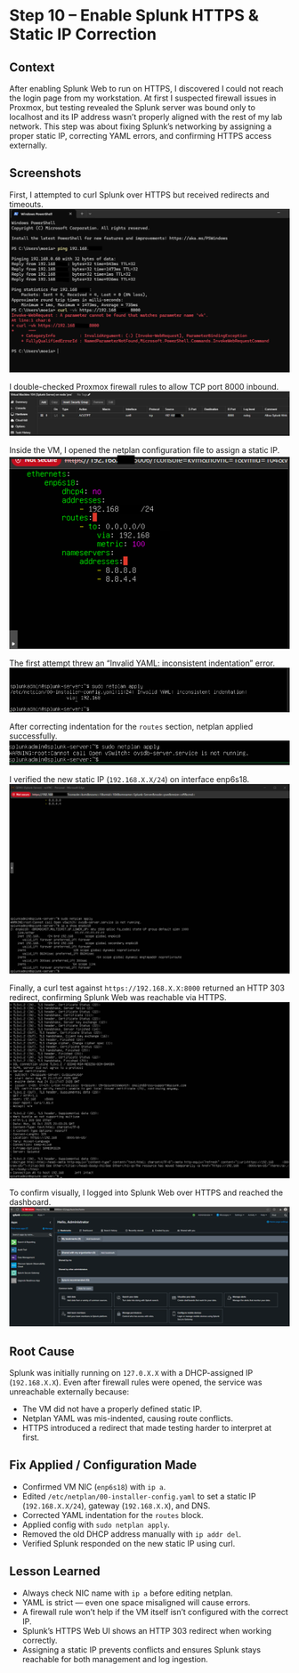# Step 10 – Enable Splunk HTTPS & Static IP Correction
## Context  

After enabling Splunk Web to run on HTTPS, I discovered I could not reach the login page from my workstation. At first I suspected firewall issues in Proxmox, but testing revealed the Splunk server was bound only to localhost and its IP address wasn’t properly aligned with the rest of my lab network. This step was about fixing Splunk’s networking by assigning a proper static IP, correcting YAML errors, and confirming HTTPS access externally.  

## Screenshots  

First, I attempted to curl Splunk over HTTPS but received redirects and timeouts.  
![Curl HTTPS Fail](Step-10/01-curl-https-fail.png)  

I double-checked Proxmox firewall rules to allow TCP port 8000 inbound.  
![Firewall Rules](Step-10/02-firewall-rules.png)  

Inside the VM, I opened the netplan configuration file to assign a static IP.  
![Editing Netplan](Step-10/03-netplan-yaml.png)  

The first attempt threw an “Invalid YAML: inconsistent indentation” error.  
![Netplan Error](Step-10/04-netplan-error.png)  

After correcting indentation for the `routes` section, netplan applied successfully.  
![Netplan Fixed](Step-10/05-netplan-apply.png)  

I verified the new static IP (`192.168.X.X/24`) on interface enp6s18.  
![IP Address Check](Step-10/06-ip-show.png)  

Finally, a curl test against `https://192.168.X.X:8000` returned an HTTP 303 redirect, confirming Splunk Web was reachable via HTTPS.  
![Curl Success](Step-10/07-curl-success.png)  

To confirm visually, I logged into Splunk Web over HTTPS and reached the dashboard.  
![Splunk HTTPS Login](Step-10/08-splunk-https-login.png)  

## Root Cause  

Splunk was initially running on `127.0.X.X` with a DHCP-assigned IP (`192.168.X.X`). Even after firewall rules were opened, the service was unreachable externally because:  
- The VM did not have a properly defined static IP.  
- Netplan YAML was mis-indented, causing route conflicts.  
- HTTPS introduced a redirect that made testing harder to interpret at first.  

## Fix Applied / Configuration Made  

- Confirmed VM NIC (`enp6s18`) with `ip a`.  
- Edited `/etc/netplan/00-installer-config.yaml` to set a static IP (`192.168.X.X/24`), gateway (`192.168.X.X`), and DNS.  
- Corrected YAML indentation for the `routes` block.  
- Applied config with `sudo netplan apply`.  
- Removed the old DHCP address manually with `ip addr del`.  
- Verified Splunk responded on the new static IP using curl.  

## Lesson Learned  

- Always check NIC name with `ip a` before editing netplan.  
- YAML is strict — even one space misaligned will cause errors.  
- A firewall rule won’t help if the VM itself isn’t configured with the correct IP.  
- Splunk’s HTTPS Web UI shows an HTTP 303 redirect when working correctly.  
- Assigning a static IP prevents conflicts and ensures Splunk stays reachable for both management and log ingestion.  
